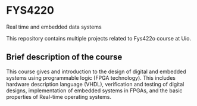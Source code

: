 # FYS4220
Real time and embedded data systems



This repository contains multiple projects related to Fys422o course at Uio.

## Brief description of the course
This course gives and introduction to the design of digital and embedded systems using programmable logic (FPGA technology). This includes hardware description language (VHDL), verification and testing of digital designs, implementation of embedded systems in FPGAs, and the basic properties of Real-time operating systems.
